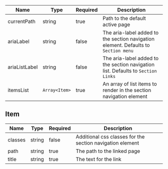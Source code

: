 | Name          | Type          | Required | Description                                                                        |
| ------------- | ------------- | -------- | ---------------------------------------------------------------------------------- |
| currentPath   | string        | true     | Path to the default active page                                                    |
| ariaLabel     | string        | false    | The aria-label added to the section navigation element. Defaults to `Section menu` |
| ariaListLabel | string        | false    | The aria-label added to the section navigation list. Defaults to `Section Links`   |
| itemsList     | `Array<Item>` | true     | An array of list items to render in the section navigation element                 |

## Item

| Name    | Type   | Required | Description                                               |
| ------- | ------ | -------- | --------------------------------------------------------- |
| classes | string | false    | Additional css classes for the section navigation element |
| path    | string | true     | The path to the linked page                               |
| title   | string | true     | The text for the link                                     |
